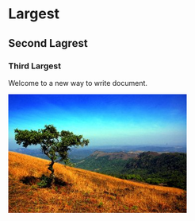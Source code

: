 # Largest

## Second Lagrest

### Third Largest

Welcome to a new way to write document.

![](pic1.jpg)
